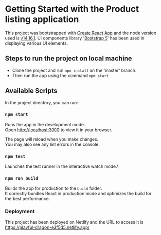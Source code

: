 # Getting Started with the Product listing application

This project was bootstrapped with [Create React App](https://github.com/facebook/create-react-app) and the node version used is [v14.16.1](https://nodejs.org/download/release/v14.16.1/). UI components library '[Bootstrap 5](https://getbootstrap.com/docs/5.0/getting-started/introduction/)' has been used in displaying various UI elements.

## Steps to run the project on local machine

- Clone the project and run `npm install` on the 'master' branch.
- Then run the app using the command `npm start`


## Available Scripts

In the project directory, you can run:

### `npm start`

Runs the app in the development mode.\
Open [http://localhost:3000](http://localhost:3000) to view it in your browser.

The page will reload when you make changes.\
You may also see any lint errors in the console.

### `npm test`

Launches the test runner in the interactive watch mode.\

### `npm run build`

Builds the app for production to the `build` folder.\
It correctly bundles React in production mode and optimizes the build for the best performance.

### Deployment

This project has been deployed on Netlify and the URL to access it is https://playful-dragon-e3f5d5.netlify.app/
